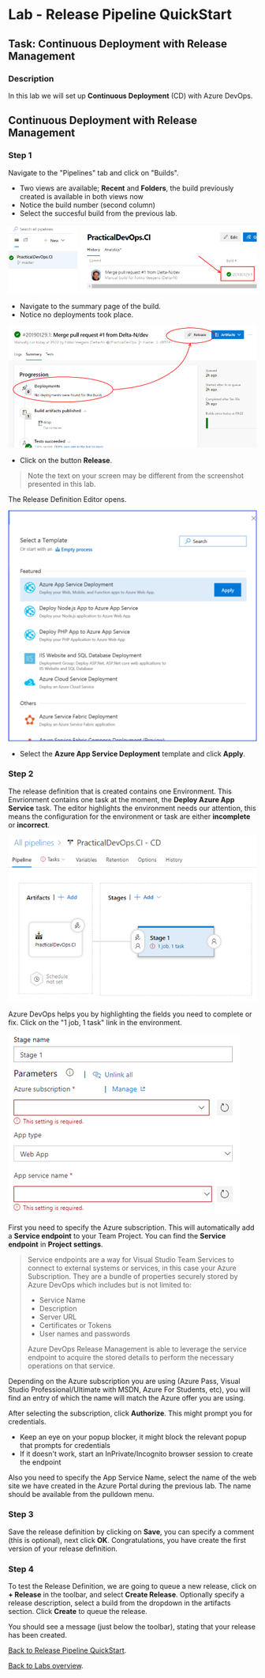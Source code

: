 ﻿# Lab - Release Pipeline QuickStart

## Task: Continuous Deployment with Release Management

### Description

In this lab we will set up **Continuous Deployment** (CD) with Azure DevOps.

## Continuous Deployment with Release Management

### Step 1

Navigate to the "Pipelines" tab and click on "Builds".

* Two views are available; **Recent** and **Folders**, the build previously created is available in both views now
* Notice the build number (second column)
* Select the succesful build from the previous lab.

![Select succesful build](<media/SelectSuccesfullBuild.png>)

* Navigate to the summary page of the build.
* Notice no deployments took place.

![Build summary page](<media/BuildSummaryPage.png>)

* Click on the button **Release**.

> Note the text on your screen may be different from the screenshot presented in this lab.

The Release Definition Editor opens.

![Create release definition select template](<media/CreateReleaseDefinitionSelectTemplate.png>)

* Select the **Azure App Service Deployment** template and click **Apply**.

### Step 2

The release definition that is created contains one Environment. 
This Envrionment contains one task at the moment, the **Deploy Azure App Service** task.
The editor highlights the environment needs our attention, this means the configuration for the environment or task are either **incomplete** or **incorrect**.

![New Release Definition With Errors](<media/NewReleaseDefinitionWithErrors.png>)

Azure DevOps helps you by highlighting the fields you need to complete or fix.
Click on the "1 job, 1 task" link in the environment.

![Fix errors in Task 1](<media/NewReleaseDefinitionErrors.png>)

First you need to specify the Azure subscription. This will automatically add a **Service endpoint** to your Team Project. You can find the **Service endpoint** in **Project settings**.

> Service endpoints are a way for Visual Studio Team Services to connect to external systems or services, in this case your Azure Subscription. They are a bundle of properties securely stored by Azure DevOps which includes but is not limited to:
>* Service Name
>* Description
>* Server URL
>* Certificates or Tokens
>* User names and passwords
>
> Azure DevOps Release Management is able to leverage the service endpoint to acquire the stored details to perform the necessary operations on that service.

Depending on the Azure subscription you are using (Azure Pass, Visual Studio Professional/Ultimate with MSDN, Azure For Students, etc), you will find an entry of which the name will match the Azure offer you are using.

After selecting the subscription, click **Authorize**. This might prompt you for credentials. 

* Keep an eye on your popup blocker, it might block the relevant popup that prompts for credentials
* If it doesn't work, start an InPrivate/Incognito browser session to create the endpoint

Also you need to specify the App Service Name, select the name of the web site we have created in the Azure Portal during the previous lab. The name should be available from the pulldown menu.

### Step 3

Save the release definition by clicking on **Save**, you can specify a comment (this is optional), next click **OK**.
Congratulations, you have create the first version of your release definition.

### Step 4

To test the Release Definition, we are going to queue a new release, click on **+ Release** in the toolbar, and select **Create Release**.
Optionally specify a release description, select a build from the dropdown in the artifacts section. 
Click **Create** to queue the release.

You should see a message (just below the toolbar), stating that your release has been created.

[Back to Release Pipeline QuickStart](./LabDescription.md).

[Back to Labs overview](../../Readme.md).
